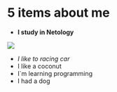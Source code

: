 # 5 items about me
- **I study in Netology**
  
 ![](https://ru.paste.pics/2d2055de17cfea6d45edeb43a45550c1)
 
- _I like to racing car_
- I like a coconut
- I`m learning programming
- I had a dog

